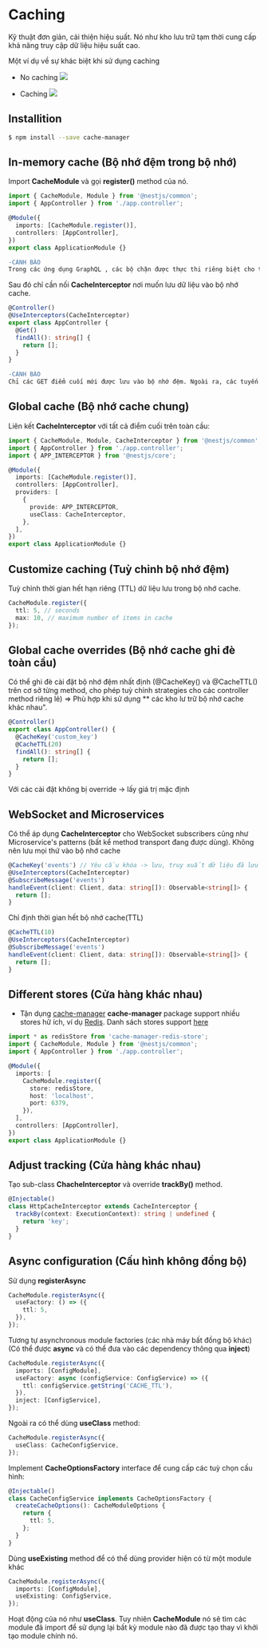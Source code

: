 # Caching

Kỹ thuật đơn giản, cải thiện hiệu suất. Nó như kho lưu trữ tạm thời cung cấp khả năng truy cập dữ liệu hiệu suất cao.

Một ví dụ về sự khác biệt khi sử dụng caching

* No caching
<img src="https://github.com/LDK-VN/NestJS/blob/master/Resource/image/no_caching.png"></img>

* Caching
<img src="https://github.com/LDK-VN/NestJS/blob/master/Resource/image/caching.png"></img>

## Installition

```bash
$ npm install --save cache-manager
```

## In-memory cache (Bộ nhớ đệm trong bộ nhớ)

Import **CacheModule** và gọi **register()** method của nó.

```ts
import { CacheModule, Module } from '@nestjs/common';
import { AppController } from './app.controller';

@Module({
  imports: [CacheModule.register()],
  controllers: [AppController],
})
export class ApplicationModule {}
```

```diff
-CẢNH BÁO
Trong các ứng dụng GraphQL , các bộ chặn được thực thi riêng biệt cho từng trình phân giải trường. Do đó, CacheModule(sử dụng bộ chặn để phản hồi bộ nhớ cache) sẽ không hoạt động bình thường.
```

Sau đó chỉ cần nối **CacheInterceptor** nơi muốn lưu dữ liệu vào bộ nhớ cache.

```ts
@Controller()
@UseInterceptors(CacheInterceptor)
export class AppController {
  @Get()
  findAll(): string[] {
    return [];
  }
}
```

```diff
-CẢNH BÁO
Chỉ các GET điểm cuối mới được lưu vào bộ nhớ đệm. Ngoài ra, các tuyến máy chủ HTTP đưa đối tượng phản hồi gốc ( @Res()) không thể sử dụng Bộ đánh chặn bộ nhớ cache. Xem bản đồ phản hồi để biết thêm chi tiết.
```

## Global cache (Bộ nhớ cache chung)

Liên kết **CacheInterceptor** với tất cả điểm cuối trên toàn cầu:

```ts
import { CacheModule, Module, CacheInterceptor } from '@nestjs/common';
import { AppController } from './app.controller';
import { APP_INTERCEPTOR } from '@nestjs/core';

@Module({
  imports: [CacheModule.register()],
  controllers: [AppController],
  providers: [
    {
      provide: APP_INTERCEPTOR,
      useClass: CacheInterceptor,
    },
  ],
})
export class ApplicationModule {}
```

## Customize caching (Tuỳ chỉnh bộ nhớ đệm)

Tuỳ chỉnh thời gian hết hạn riêng (TTL) dữ liệu lưu trong bộ nhớ cache.

```ts
CacheModule.register({
  ttl: 5, // seconds
  max: 10, // maximum number of items in cache
});
```

## Global cache overrides (Bộ nhớ cache ghi đè toàn cầu)

Có thể ghi đè cài đặt bộ nhớ đệm nhất định (@CacheKey() và @CacheTTL() trên cơ sở từng method, cho phép tuỳ chỉnh strategies cho các controller method riêng lẻ) => Phù hợp khi sử dụng ** các kho lư trữ bộ nhớ cache khác nhau".

```ts
@Controller() 
export class AppController() {
  @CacheKey('custom_key')
  @CacheTTL(20)
  findAll(): string[] {
    return [];
  }
}
```

Với các cài đặt không bị override -> lấy giá trị mặc định

## WebSocket and Microservices

Có thể áp dụng **CacheInterceptor** cho WebSocket subscribers cũng như Microservice's patterns (bất kể method transport đang được dùng). Không nên lưu mọi thứ vào bộ nhớ cache

```ts
@CacheKey('events') // Yêu cầu khóa -> lưu, truy xuất dữ liệu đã lưu trong bộ nhớ cache sau đó.
@UseInterceptors(CacheInterceptor)
@SubscribeMessage('events')
handleEvent(client: Client, data: string[]): Observable<string[]> {
  return [];
}
```

Chỉ định thời gian hết bộ nhớ cache(TTL) 

```ts
@CacheTTL(10)
@UseInterceptors(CacheInterceptor)
@SubscribeMessage('events')
handleEvent(client: Client, data: string[]): Observable<string[]> {
  return [];
}
```

## Different stores (Cửa hàng khác nhau)

* Tận dụng [cache-manager](https://github.com/BryanDonovan/node-cache-manager)
**cache-manager** package support nhiều stores hữ ích, ví dụ [Redis](https://github.com/dabroek/node-cache-manager-redis-store). Danh sách stores support [here](https://github.com/BryanDonovan/node-cache-manager#store-engines)

```ts
import * as redisStore from 'cache-manager-redis-store';
import { CacheModule, Module } from '@nestjs/common';
import { AppController } from './app.controller';

@Module({
  imports: [
    CacheModule.register({
      store: redisStore,
      host: 'localhost',
      port: 6379,
    }),
  ],
  controllers: [AppController],
})
export class ApplicationModule {}
```

## Adjust tracking (Cửa hàng khác nhau)

Tạo sub-class **ChacheInterceptor** và override **trackBy()** method.

```ts
@Injectable()
class HttpCacheInterceptor extends CacheInterceptor {
  trackBy(context: ExecutionContext): string | undefined {
    return 'key';
  }
}
```

## Async configuration (Cấu hình không đồng bộ)

Sử dụng **registerAsync**

```ts
CacheModule.registerAsync({
  useFactory: () => ({
    ttl: 5,
  }),
});
```

Tương tự asynchronous module factories (các nhà máy bất đồng bộ khác) (Có thể được **async** và có thể đưa vào các dependency thông qua **inject**)

```ts
CacheModule.registerAsync({
  imports: [ConfigModule],
  useFactory: async (configService: ConfigService) => ({
    ttl: configService.getString('CACHE_TTL'),
  }),
  inject: [ConfigService],
});
```

Ngoài ra có thể dùng **useClass** method:

```ts
CacheModule.registerAsync({
  useClass: CacheConfigService,
});
```

Implement **CacheOptionsFactory** interface để cung cấp các tuỳ chọn cấu hình:

```ts
@Injectable()
class CacheConfigService implements CacheOptionsFactory {
  createCacheOptions(): CacheModuleOptions {
    return {
      ttl: 5,
    };
  }
}
```

Dùng **useExisting** method để có thể dùng provider hiện có từ một module khác

```ts
CacheModule.registerAsync({
  imports: [ConfigModule],
  useExisting: ConfigService,
});
```

Hoạt động của nó như **useClass**. Tuy nhiên **CacheModule** nó sẽ tìm các module đã import để sử dụng lại bất kỳ module nào đã được tạo thay vì khởi tạo module chính nó.
